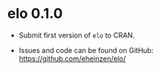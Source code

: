 # elo 0.1.0

* Submit first version of `elo` to CRAN.

* Issues and code can be found on GitHub: https://github.com/eheinzen/elo/


